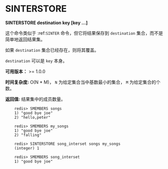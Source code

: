 # SINTERSTORE


**SINTERSTORE destination key [key ...]**

这个命令类似于 :ref:`SINTER` 命令，但它将结果保存到 ``destination`` 集合，而不是简单地返回结果集。

如果 ``destination`` 集合已经存在，则将其覆盖。

``destination`` 可以是 ``key`` 本身。

**可用版本：**
    >= 1.0.0

**时间复杂度:**
    O(N * M)， ``N`` 为给定集合当中基数最小的集合， ``M`` 为给定集合的个数。

**返回值:**
    结果集中的成员数量。

```
    redis> SMEMBERS songs
    1) "good bye joe"
    2) "hello,peter"

    redis> SMEMBERS my_songs
    1) "good bye joe"
    2) "falling"

    redis> SINTERSTORE song_interset songs my_songs
    (integer) 1

    redis> SMEMBERS song_interset
    1) "good bye joe"
```